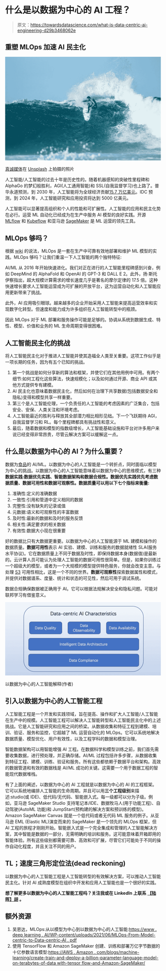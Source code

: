 # 什么是以数据为中心的 AI 工程？

> 原文：<https://towardsdatascience.com/what-is-data-centric-ai-engineering-d29b3468062e>

## 重塑 MLOps 加速 AI 民主化

![](img/3d114827a5ad155b808076af44316a7d.png)

[真诚媒体](https://unsplash.com/@sincerelymedia?utm_source=unsplash&utm_medium=referral&utm_content=creditCopyText)在 [Unsplash](https://unsplash.com/images/sports?utm_source=unsplash&utm_medium=referral&utm_content=creditCopyText) 上拍摄的照片

人工智能/人工智能的过去十年是历史性的。随着机器感知的突破性里程碑和 AlphaGo 的梦幻般胜利，AGI(人工通用智能)和 SSL(自我监督学习)也上路了。普华永道预测，到 2030 年，人工智能将为全球经济贡献[15.7 万亿美元](https://www.forbes.com/lists/ai50/)。IDC 预测，到 2024 年，人工智能研究和应用投资将达到 5000 亿美元。

人工智能可以显著提高组织和个人的性能和可扩展性。人工智能的应用和民主化势在必行。运营 ML 自动化已经成为在生产中服务 AI 模型的良好实践。开源 [MLflow](https://mlflow.org) 和 [Kubeflow](https://www.kubeflow.org) 和亚马逊 [SageMaker](https://aws.amazon.com/sagemaker/) 是 ML 运营的领先工具。

## MLOps 够吗？

根据 [wiki](https://en.wikipedia.org/wiki/MLOps) 的说法，MLOps 是一套在生产中可靠有效地部署和维护 ML 模型的实践。MLOps 够吗？让我们重温一下人工智能的两个独特特征:

AI/ML 从 2016 年开始快速进化。我们对正在进行的人工智能里程碑感到兴奋，例如 DeepMind 的 AlphaFold 和 OpenAI 的 GPT-3 和 DALL E 2。此外，扬·斯托伊察指出，超大规模计算需求的增长速度几乎是著名的摩尔定律的 17.5 倍。这种快速增长要求人工智能运营成为可扩展的开放平台，这为运营自动化和人工智能应用更新带来了挑战。

此外，AI 应用吸引眼球。越来越多的企业开始采用人工智能来提高运营效率和实现数字化转型。但速度和能力成为许多组织在人工智能转型中的瓶颈。

因此 MLOps 对于 ML 部署和服务操作可能是足够的。协调从系统到数据生成、特性、模型、价值和业务的 ML 生命周期变得很困难。

## 人工智能民主化的挑战

将人工智能民主化对于推进人工智能并使其造福全人类至关重要。这项工作似乎是一项长期的任务，因为有五个已知的挑战。

1.  第一个挑战是如何分享新的算法和框架，并使它们在其他用例中可用。有两个细节:如何工程化这些算法，快速规模化；以及如何通过开源、商业 API 或其他方式提供专有建模。
2.  AI 民主化也意味着数据民主化，然后如何在治理下共享数据(包括数据安全和隐私)变得和模型共享一样重要。
3.  第三个是人工智能伦理，一个负责任的人工智能的考虑因素的广泛集合，包括安全、安保、人类关注和环境考虑。
4.  人工智能最近的胜利与释放其全部潜力相比相形见绌。下一个飞跃期待 AGI，自我监督学习和 RL。每个里程碑都具有挑战性和意义。
5.  最后，随着数据和模型的指数级增长，人工智能基础设施和平台对许多用户来说已经变得非常昂贵，尽管云解决方案可以缓解这一点。

## 什么是以数据为中心的 AI？为什么重要？

数据为[食品](https://www.deeplearning.ai/wp-content/uploads/2021/06/MLOps-From-Model-centric-to-Data-centric-AI.pdf)的 AI/ML。以数据为中心的人工智能是一个转折点，同时面临以模型为中心的挑战。以数据为中心的人工智能意味着以数据为中心的思维模式，有三种**数据实践:数据优先实践、智能数据架构和数据合规性。数据优先实践优先考虑数据质量、数据可用性和数据可观察性。**数据质量**可以用以下七个指标来衡量:**

1.  准确性:定义的准确数据
2.  一致性:引用和管道中定义相同的数据
3.  完整性:没有缺失的记录或值
4.  元数据:语义和可观察性的丰富数据
5.  及时性:最新的数据和及时的服务反馈
6.  相关性:满足要求的相关数据
7.  有效性:数据大小现在很重要

好的数据比只有大数据更重要。以数据为中心的人工智能源于 ML 建模和操作的数据质量。**数据可用性**表示 AI 实验、建模、训练和服务的数据就绪性 SLA(服务水平协议)。它在数据质量上不同于数据及时性，即保持数据本身(数据值)是最新的。云计算人员可能认为处理人工智能的数据可用性很简单。但是，如果你训练过一个超级大的模型，或者为一个大规模的模型提供特色服务，你就会改变主意。与处理 [S3](https://aws.amazon.com/s3/) 可用性相比，这是一个不同的世界。**数据可观察性**探索数据属性和模式，并提供对数据谱系、度量、统计和状态的可见性，然后可用于调试系统。

数据合规确保数据被正确用于 AI。它可以根据法规解决安全和隐私问题。可能对联邦学习有借鉴意义。

![](img/6a63c4f744ae3a6947691d9fa34b243c.png)

以数据为中心的人工智能解释(作者)

## 引入以数据为中心的人工智能工程

人工智能工程是一个开发和实践领域，旨在提高、操作和扩大人工智能/人工智能在生产中的规模。人工智能工程可以解决人工智能转型和人工智能民主化中的上述挑战。它是人工智能研究和应用之间的桥梁。从数据收集和特征工程到建模、培训、验证、服务和监控，它超越了 ML 运营自动化的 MLOps。它可以系统地解决数据质量、模型优化、用户有效性，以及工程学科的数据和模型治理。

智能数据架构可以用智能增强 AI 工程。在数据科学和模型训练之前，我们首先需要收集数据，进行预处理，并正确存储。AI/ML 过程包括许多步骤，从数据收集到特征工程、建模、训练、验证和服务。所有这些都依赖于数据平台和架构。高效的数据管道和有效的数据栈是 AI/ML 成功的关键。这需要一个用于数据工程的智能现代数据堆栈。

有了上面的阐述，以数据为中心的 AI 工程就是以数据为中心的 AI 的工程框架。它可以系统地编排人工智能的生命周期。并且可以用**三个工程级别**来描述:studio(或 IDE)、低代码/无代码、智能嵌入式。每一级都可以分为子级。例如，亚马逊 SageMaker Studio 支持笔记本/IDE、数据牧马人(用于功能工程)、自动驾驶(AutoML 功能)和 JumpStart(预构建的解决方案和预训练的模型)。Amazon SageMaker Canvas 就是一个低代码或者无代码 ML 服务的例子。从亚马逊 EML (Elastic ML)演变而来的 SageMaker 是一个领先的 MLOps 框架，但 AI 工程的旅程才刚刚开始。智能嵌入式是一个完全集成和管理的人工智能解决方案，其中智能是数据的一部分，无需明确的培训和服务。这可能意味着开箱即用的智能体验。所有这些级别都需要可靠、高效和可扩展，尽管它们可能处于不同的操作自动化程度，并且关注不同的用户。

## TL；速度三角形定位法(dead reckoning)

以数据为中心的人工智能工程是人工智能转型的有效解决方案，可以推动人工智能民主化。针对 AI 成熟度模型在组织中开发和应用人工智能也是一个很好的实践。

**想了解更多以数据为中心的人工智能工程吗？关注我或在 LinkedIn 上联系** [**【陆晖】胡**](https://www.linkedin.com/in/luhui) **。**

## 额外资源

1.  吴恩达，MLOps:从以模型为中心到以数据为中心的人工智能:[https://www . deep learning . AI/WP-content/uploads/2021/06/MLOps-From-Model-centric-to-Data-centric-AI . pdf](https://www.deeplearning.ai/wp-content/uploads/2021/06/MLOps-From-Model-centric-to-Data-centric-AI.pdf)
2.  使用 TensorFlow 和 Amazon SageMaker 创建、训练和部署万亿字节数据的十亿参数语言模型:[https://AWS . Amazon . com/blogs/machine-learning/create-train-and-deploy-a-billion-parameter-language-model-on-terabytes-of-data with-tensor flow-and-Amazon-SageMaker/](https://aws.amazon.com/blogs/machine-learning/create-train-and-deploy-a-billion-parameter-language-model-on-terabytes-of-data-with-tensorflow-and-amazon-sagemaker/)